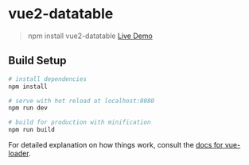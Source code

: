 # vue2-datatable

> npm install vue2-datatable
> [Live Demo](http://http://z1259678404.oicp.net/)

## Build Setup

``` bash
# install dependencies
npm install

# serve with hot reload at localhost:8080
npm run dev

# build for production with minification
npm run build
```

For detailed explanation on how things work, consult the [docs for vue-loader](http://vuejs.github.io/vue-loader).
